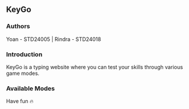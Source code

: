 ## KeyGo

### Authors
Yoan - STD24005 | Rindra - STD24018

### Introduction
KeyGo is a typing website where you can test your skills through various game modes.

### Available Modes


Have fun 🔥